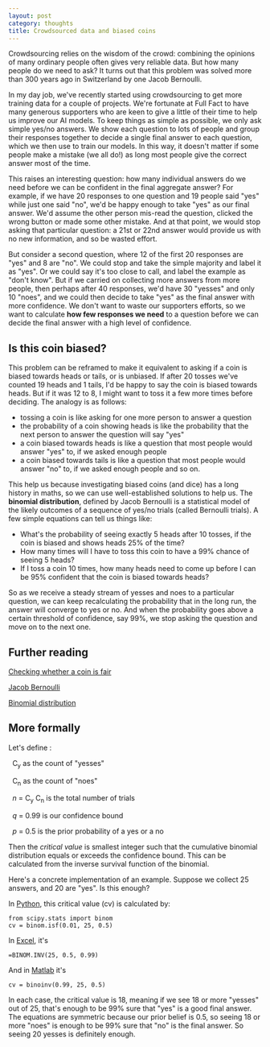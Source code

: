 ```yaml
---
layout: post
category: thoughts
title: Crowdsourced data and biased coins
---
```


Crowdsourcing relies on the wisdom of the crowd: combining the opinions of many ordinary people often gives very reliable data. But how many people do we need to ask? It turns out that this problem was solved more than 300 years ago in Switzerland by one Jacob Bernoulli.

In my day job, we've recently started using crowdsourcing to get more training data for a couple of projects. We're fortunate at Full Fact to have many generous supporters who are keen to give a little of their time to help us improve our AI models. To keep things as simple as possible, we only ask simple yes/no answers. We show each question to lots of people and group their responses together to decide a single final answer to each question, which we then use to train our models. In this way, it doesn't matter if some people make a mistake (we all do!) as long most people give the correct answer most of the time.

This raises an interesting question: how many individual answers do we need before we can be confident in the final aggregate answer? For example, if we have 20 responses to one question and 19 people said "yes" while just one said "no", we'd be happy enough to take "yes" as our final answer. We'd assume the other person mis-read the question, clicked the wrong button or made some other mistake. And at that point, we would stop asking that particular question: a 21st or 22nd answer would provide us with no new information, and so be wasted effort.

But consider a second question, where 12 of the first 20 responses are "yes" and 8 are "no". We could stop and take the simple majority and label it as "yes". Or we could say it's too close to call, and label the example as "don't know". But if we carried on collecting more answers from more people, then perhaps after 40 responses, we'd have 30 "yesses" and only 10 "noes", and we could then decide to take "yes" as the final answer with more confidence.
We don't want to waste our supporters efforts, so we want to calculate **how few responses we need** to a question before we can decide the final answer with a high level of confidence. 

## Is this coin biased?

This problem can be reframed to make it equivalent to asking if a coin is biased towards heads or tails, or is unbiased. If after 20 tosses we've counted 19 heads and 1 tails, I'd be happy to say the coin is biased towards heads. But if it was 12 to 8, I might want to toss it a few more times before deciding. The analogy is as follows:
* tossing a coin is like asking for one more person to answer a question
* the probability of a coin showing heads is like the probability that the next person to answer the question will say "yes"
* a coin biased towards heads is like a question that most people would answer "yes" to, if we asked enough people
* a coin biased towards tails is like a question that most people would answer "no" to, if we asked enough people
and so on.

This help us because investigating biased coins (and dice) has a long history in maths, so we can use well-established solutions to help us. The **binomial distribution**, defined by Jacob Bernoulli is a statistical model of the likely outcomes of a sequence of yes/no trials (called Bernoulli trials). A few simple equations can tell us things like:
* What's the probability of seeing exactly 5 heads after 10 tosses, if the coin is biased and shows heads 25% of the time?
* How many times will I have to toss this coin to have a 99% chance of seeing 5 heads?
* If I toss a coin 10 times, how many heads need to come up before I can be 95% confident that the coin is biased towards heads?

So as we receive a steady stream of yesses and noes to a particular question, we can keep recalculating the probability that in the long run, the answer will converge to yes or no. And when the probability goes above a certain threshold of confidence, say 99%, we stop asking the question and move on to the next one.

## Further reading

[Checking whether a coin is fair](https://en.wikipedia.org/wiki/Checking_whether_a_coin_is_fair)

[Jacob Bernoulli](https://en.wikipedia.org/wiki/Jacob_Bernoulli)

[Binomial distribution](https://en.wikipedia.org/wiki/Binomial_distribution)


 
## More formally

Let's define :

&nbsp; C<sub>y</sub> as the count of "yesses"

&nbsp; C<sub>n</sub> as the count of "noes"

&nbsp; *n* = C<sub>y</sub> C<sub>n</sub> is the total number of trials

&nbsp; *q* = 0.99 is our confidence bound

&nbsp; *p* = 0.5 is the prior probability of a yes or a no

Then the *critical value* is smallest integer such that the cumulative binomial distribution equals or exceeds the confidence bound. This can be calculated from the inverse survival function of the binomial. 

Here's a concrete implementation of an example. Suppose we collect 25 answers, and 20 are "yes". Is this enough?

In [Python](https://docs.scipy.org/doc/scipy/reference/generated/scipy.stats.binom.html), this critical value (cv) is calculated by:

    from scipy.stats import binom 
    cv = binom.isf(0.01, 25, 0.5)

In [Excel](https://support.microsoft.com/en-us/office/binom-dist-function-c5ae37b6-f39c-4be2-94c2-509a1480770c), it's
    
    =BINOM.INV(25, 0.5, 0.99)

And in [Matlab](https://www.mathworks.com/help/stats/binoinv) it's
    
    cv = binoinv(0.99, 25, 0.5) 

In each case, the critical value is 18, meaning if we see 18 or more "yesses" out of 25, that's enough to be 99% sure that "yes" is a good final answer. The equations are symmetric because our prior belief is 0.5, so seeing 18 or more "noes" is enough to be 99% sure that "no" is the final answer. So seeing 20 yesses is definitely enough.